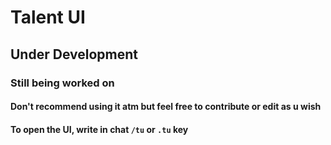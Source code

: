# Talent UI

## Under Development

### Still being worked on

#### Don't recommend using it atm but feel free to contribute or edit as u wish

#### To open the UI, write in chat `/tu` or `.tu` key

<!-- [![Watch the video](https://i.ibb.co/8rhNStB/image.png)](https://streamable.com/jn58dn) -->

